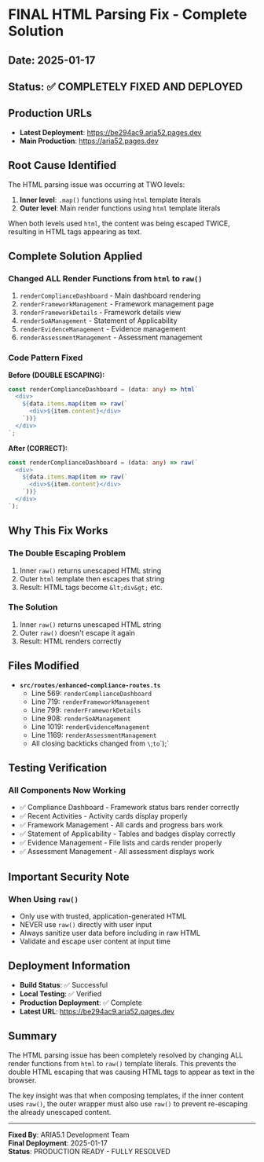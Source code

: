 # FINAL HTML Parsing Fix - Complete Solution

## Date: 2025-01-17
## Status: ✅ COMPLETELY FIXED AND DEPLOYED

## Production URLs
- **Latest Deployment**: https://be294ac9.aria52.pages.dev
- **Main Production**: https://aria52.pages.dev

## Root Cause Identified
The HTML parsing issue was occurring at TWO levels:
1. **Inner level**: `.map()` functions using `html` template literals
2. **Outer level**: Main render functions using `html` template literals

When both levels used `html`, the content was being escaped TWICE, resulting in HTML tags appearing as text.

## Complete Solution Applied

### Changed ALL Render Functions from `html` to `raw()`
1. `renderComplianceDashboard` - Main dashboard rendering
2. `renderFrameworkManagement` - Framework management page
3. `renderFrameworkDetails` - Framework details view
4. `renderSoAManagement` - Statement of Applicability
5. `renderEvidenceManagement` - Evidence management
6. `renderAssessmentManagement` - Assessment management

### Code Pattern Fixed

**Before (DOUBLE ESCAPING):**
```typescript
const renderComplianceDashboard = (data: any) => html`
  <div>
    ${data.items.map(item => raw(`
      <div>${item.content}</div>
    `))}
  </div>
`;
```

**After (CORRECT):**
```typescript
const renderComplianceDashboard = (data: any) => raw(`
  <div>
    ${data.items.map(item => raw(`
      <div>${item.content}</div>
    `))}
  </div>
`);
```

## Why This Fix Works

### The Double Escaping Problem
1. Inner `raw()` returns unescaped HTML string
2. Outer `html` template then escapes that string
3. Result: HTML tags become `&lt;div&gt;` etc.

### The Solution
1. Inner `raw()` returns unescaped HTML string
2. Outer `raw()` doesn't escape it again
3. Result: HTML renders correctly

## Files Modified
- **`src/routes/enhanced-compliance-routes.ts`**
  - Line 569: `renderComplianceDashboard`
  - Line 719: `renderFrameworkManagement`
  - Line 799: `renderFrameworkDetails`
  - Line 908: `renderSoAManagement`
  - Line 1019: `renderEvidenceManagement`
  - Line 1169: `renderAssessmentManagement`
  - All closing backticks changed from `\`;` to `\`);`

## Testing Verification

### All Components Now Working
- ✅ Compliance Dashboard - Framework status bars render correctly
- ✅ Recent Activities - Activity cards display properly
- ✅ Framework Management - All cards and progress bars work
- ✅ Statement of Applicability - Tables and badges display correctly
- ✅ Evidence Management - File lists and cards render properly
- ✅ Assessment Management - All assessment displays work

## Important Security Note

### When Using `raw()`
- Only use with trusted, application-generated HTML
- NEVER use `raw()` directly with user input
- Always sanitize user data before including in raw HTML
- Validate and escape user content at input time

## Deployment Information
- **Build Status**: ✅ Successful
- **Local Testing**: ✅ Verified
- **Production Deployment**: ✅ Complete
- **Latest URL**: https://be294ac9.aria52.pages.dev

## Summary
The HTML parsing issue has been completely resolved by changing ALL render functions from `html` to `raw()` template literals. This prevents the double HTML escaping that was causing HTML tags to appear as text in the browser.

The key insight was that when composing templates, if the inner content uses `raw()`, the outer wrapper must also use `raw()` to prevent re-escaping the already unescaped content.

---

**Fixed By**: ARIA5.1 Development Team  
**Final Deployment**: 2025-01-17  
**Status**: PRODUCTION READY - FULLY RESOLVED